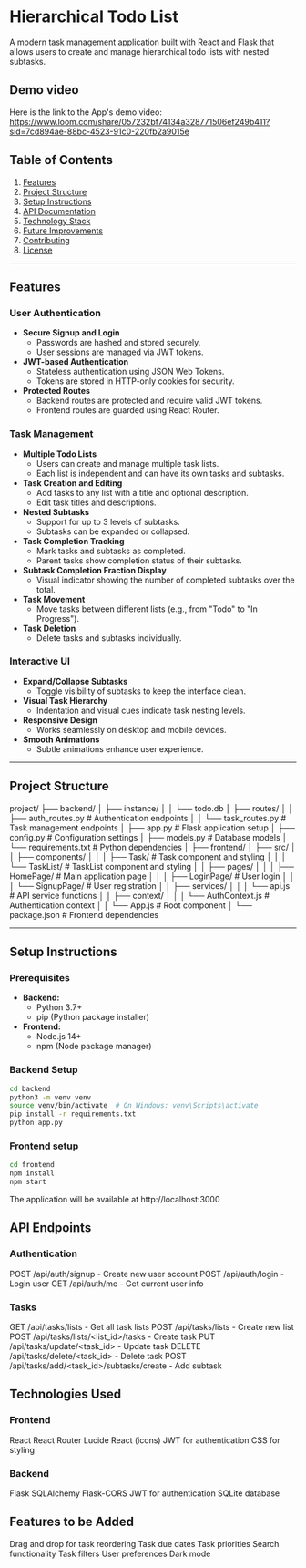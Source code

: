 # Hierarchical Todo List

A modern task management application built with React and Flask that allows users to create and manage hierarchical todo lists with nested subtasks.

## Demo video
Here is the link to the App's demo video: 
https://www.loom.com/share/057232bf74134a328771506ef249b411?sid=7cd894ae-88bc-4523-91c0-220fb2a9015e

## Table of Contents

1. [Features](#features)
2. [Project Structure](#project-structure)
3. [Setup Instructions](#setup-instructions)
4. [API Documentation](#api-documentation)
5. [Technology Stack](#technology-stack)
6. [Future Improvements](#future-improvements)
7. [Contributing](#contributing)
8. [License](#license)

---

## Features

### User Authentication

- **Secure Signup and Login**
  - Passwords are hashed and stored securely.
  - User sessions are managed via JWT tokens.
- **JWT-based Authentication**
  - Stateless authentication using JSON Web Tokens.
  - Tokens are stored in HTTP-only cookies for security.
- **Protected Routes**
  - Backend routes are protected and require valid JWT tokens.
  - Frontend routes are guarded using React Router.

### Task Management

- **Multiple Todo Lists**
  - Users can create and manage multiple task lists.
  - Each list is independent and can have its own tasks and subtasks.
- **Task Creation and Editing**
  - Add tasks to any list with a title and optional description.
  - Edit task titles and descriptions.
- **Nested Subtasks**
  - Support for up to 3 levels of subtasks.
  - Subtasks can be expanded or collapsed.
- **Task Completion Tracking**
  - Mark tasks and subtasks as completed.
  - Parent tasks show completion status of their subtasks.
- **Subtask Completion Fraction Display**
  - Visual indicator showing the number of completed subtasks over the total.
- **Task Movement**
  - Move tasks between different lists (e.g., from "Todo" to "In Progress").
- **Task Deletion**
  - Delete tasks and subtasks individually.

### Interactive UI

- **Expand/Collapse Subtasks**
  - Toggle visibility of subtasks to keep the interface clean.
- **Visual Task Hierarchy**
  - Indentation and visual cues indicate task nesting levels.
- **Responsive Design**
  - Works seamlessly on desktop and mobile devices.
- **Smooth Animations**
  - Subtle animations enhance user experience.

---

## Project Structure

project/
├── backend/
│   ├── instance/
│   │   └── todo.db
│   ├── routes/
│   │   ├── auth_routes.py    # Authentication endpoints
│   │   └── task_routes.py    # Task management endpoints
│   ├── app.py               # Flask application setup
│   ├── config.py            # Configuration settings
│   ├── models.py            # Database models
│   └── requirements.txt     # Python dependencies
│
├── frontend/
│   ├── src/
│   │   ├── components/
│   │   │   ├── Task/        # Task component and styling
│   │   │   └── TaskList/    # TaskList component and styling
│   │   ├── pages/
│   │   │   ├── HomePage/    # Main application page
│   │   │   ├── LoginPage/   # User login
│   │   │   └── SignupPage/  # User registration
│   │   ├── services/
│   │   │   └── api.js       # API service functions
│   │   ├── context/
│   │   │   └── AuthContext.js # Authentication context
│   │   └── App.js           # Root component
│   └── package.json         # Frontend dependencies



---

## Setup Instructions

### Prerequisites

- **Backend:**
  - Python 3.7+
  - pip (Python package installer)
- **Frontend:**
  - Node.js 14+
  - npm (Node package manager)

### Backend Setup
```bash
cd backend
python3 -m venv venv
source venv/bin/activate  # On Windows: venv\Scripts\activate
pip install -r requirements.txt
python app.py
```

### Frontend setup
```bash
cd frontend
npm install
npm start
```

The application will be available at http://localhost:3000


## API Endpoints
### Authentication

POST /api/auth/signup - Create new user account
POST /api/auth/login - Login user
GET /api/auth/me - Get current user info

### Tasks

GET /api/tasks/lists - Get all task lists
POST /api/tasks/lists - Create new list
POST /api/tasks/lists/<list_id>/tasks - Create task
PUT /api/tasks/update/<task_id> - Update task
DELETE /api/tasks/delete/<task_id> - Delete task
POST /api/tasks/add/<task_id>/subtasks/create - Add subtask

## Technologies Used
### Frontend

React
React Router
Lucide React (icons)
JWT for authentication
CSS for styling

### Backend

Flask
SQLAlchemy
Flask-CORS
JWT for authentication
SQLite database

## Features to be Added

Drag and drop for task reordering
Task due dates
Task priorities
Search functionality
Task filters
User preferences
Dark mode